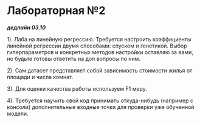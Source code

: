 # Лабораторная №2

***дедлайн 03.10***

1). Лаба на линейную регрессию. Требуется настроить коэффициенты линейной регрессии двумя способами: спуском и генетикой. Выбор гиперпараметров и конкретных методов настройки оставляю за вами, но будьте готовы ответить на доп вопросы по ним.

2). Сам датасет представляет собой зависимость стоимости жилья от площади и числа комнат.

3). Для оценки качества работы используем F1 меру.

4). Требуется научить свой код принимать откуда-нибудь (например с консоли) дополнительные входные точки для проверки уже обученной модели.
